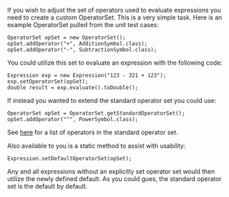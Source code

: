 If you wish to adjust the set of operators used to evaluate expressions you need to create a custom OperatorSet.  This is a very simple task.  Here is an example OperatorSet pulled from the unit test cases:

```
OperatorSet opSet = new OperatorSet();
opSet.addOperator("+", AdditionSymbol.class);
opSet.addOperator("-", SubtractionSymbol.class);
```

You could utilize this set to evaluate an expression with the following code:

```
Expression exp = new Expression("123 - 321 + 123");
exp.setOperatorSet(opSet);
double result = exp.evaluate().toDouble();
```

If instead you wanted to extend the standard operator set you could use:

```
OperatorSet opSet = OperatorSet.getStandardOperatorSet();
opSet.addOperator("^", PowerSymbol.class);
```

See [here](Operators.md) for a list of operators in the standard operator set.

Also available to you is a static method to assist with usability:

```
Expression.setDefaultOperatorSet(opSet);
```

Any and all expressions without an explicitly set operator set would then utilize the newly defined default.  As you could gues, the standard operator set is the default by default.
